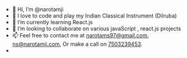 - 👋 Hi, I’m @narotamji
- 👀 I love to code and play my Indian Classical Instrument (Dilruba)
- 🌱 I’m currently learning React.js
- 💞️ I’m looking to collaborate on various javaScript , react.js projects
- 📫 Feel free to contact me at narotams97@gmail.com, ns@narotamji.com, Or make a call on <a href="tel:+917503239453">7503239453</a>.
- 

<!---
narotamji/narotamji is a ✨ special ✨ repository because its `README.md` (this file) appears on your GitHub profile.
You can click the Preview link to take a look at your changes.
--->
